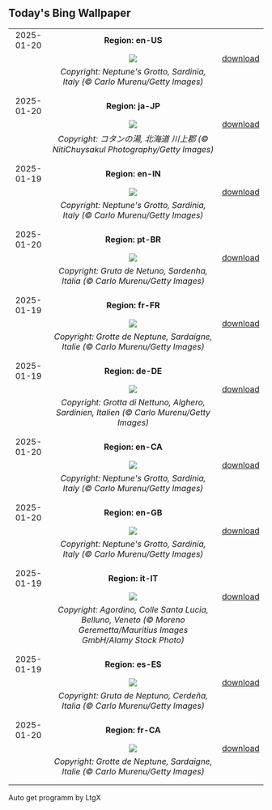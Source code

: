 ## Today's Bing Wallpaper
|      |      |      |
| :----: | :----: | :----: |
|2025-01-20|**Region: en-US**||
||![](https://www.bing.com/th?id=OHR.NeptunesGrotto_EN-US1020342235_UHD.jpg&pid=hp&w=1152&h=648&rs=1&c=4)| [download](https://www.bing.com/th?id=OHR.NeptunesGrotto_EN-US1020342235_UHD.jpg)|
||*Copyright: Neptune's Grotto, Sardinia, Italy (© Carlo Murenu/Getty Images)*
||
|||
|2025-01-20|**Region: ja-JP**||
||![](https://www.bing.com/th?id=OHR.Daikan2025_JA-JP9667984098_UHD.jpg&pid=hp&w=1152&h=648&rs=1&c=4)| [download](https://www.bing.com/th?id=OHR.Daikan2025_JA-JP9667984098_UHD.jpg)|
||*Copyright: コタンの湯, 北海道 川上郡 (© NitiChuysakul Photography/Getty Images)*
||
|||
|2025-01-19|**Region: en-IN**||
||![](https://www.bing.com/th?id=OHR.NeptunesGrotto_EN-IN4839715567_UHD.jpg&pid=hp&w=1152&h=648&rs=1&c=4)| [download](https://www.bing.com/th?id=OHR.NeptunesGrotto_EN-IN4839715567_UHD.jpg)|
||*Copyright: Neptune's Grotto, Sardinia, Italy (© Carlo Murenu/Getty Images)*
||
|||
|2025-01-20|**Region: pt-BR**||
||![](https://www.bing.com/th?id=OHR.NeptunesGrotto_PT-BR9754491184_UHD.jpg&pid=hp&w=1152&h=648&rs=1&c=4)| [download](https://www.bing.com/th?id=OHR.NeptunesGrotto_PT-BR9754491184_UHD.jpg)|
||*Copyright: Gruta de Netuno, Sardenha, Itália (© Carlo Murenu/Getty Images)*
||
|||
|2025-01-19|**Region: fr-FR**||
||![](https://www.bing.com/th?id=OHR.NeptunesGrotto_FR-FR0309930376_UHD.jpg&pid=hp&w=1152&h=648&rs=1&c=4)| [download](https://www.bing.com/th?id=OHR.NeptunesGrotto_FR-FR0309930376_UHD.jpg)|
||*Copyright: Grotte de Neptune, Sardaigne, Italie (© Carlo Murenu/Getty Images)*
||
|||
|2025-01-19|**Region: de-DE**||
||![](https://www.bing.com/th?id=OHR.NeptunesGrotto_DE-DE3937457490_UHD.jpg&pid=hp&w=1152&h=648&rs=1&c=4)| [download](https://www.bing.com/th?id=OHR.NeptunesGrotto_DE-DE3937457490_UHD.jpg)|
||*Copyright: Grotta di Nettuno, Alghero, Sardinien, Italien (© Carlo Murenu/Getty Images)*
||
|||
|2025-01-20|**Region: en-CA**||
||![](https://www.bing.com/th?id=OHR.NeptunesGrotto_EN-CA9827251114_UHD.jpg&pid=hp&w=1152&h=648&rs=1&c=4)| [download](https://www.bing.com/th?id=OHR.NeptunesGrotto_EN-CA9827251114_UHD.jpg)|
||*Copyright: Neptune's Grotto, Sardinia, Italy (© Carlo Murenu/Getty Images)*
||
|||
|2025-01-20|**Region: en-GB**||
||![](https://www.bing.com/th?id=OHR.NeptunesGrotto_EN-GB6545750765_UHD.jpg&pid=hp&w=1152&h=648&rs=1&c=4)| [download](https://www.bing.com/th?id=OHR.NeptunesGrotto_EN-GB6545750765_UHD.jpg)|
||*Copyright: Neptune's Grotto, Sardinia, Italy (© Carlo Murenu/Getty Images)*
||
|||
|2025-01-19|**Region: it-IT**||
||![](https://www.bing.com/th?id=OHR.CortinaAmpezzo_IT-IT8151089763_UHD.jpg&pid=hp&w=1152&h=648&rs=1&c=4)| [download](https://www.bing.com/th?id=OHR.CortinaAmpezzo_IT-IT8151089763_UHD.jpg)|
||*Copyright: Agordino, Colle Santa Lucia, Belluno, Veneto (© Moreno Geremetta/Mauritius Images GmbH/Alamy Stock Photo)*
||
|||
|2025-01-19|**Region: es-ES**||
||![](https://www.bing.com/th?id=OHR.NeptunesGrotto_ES-ES8086917702_UHD.jpg&pid=hp&w=1152&h=648&rs=1&c=4)| [download](https://www.bing.com/th?id=OHR.NeptunesGrotto_ES-ES8086917702_UHD.jpg)|
||*Copyright: Gruta de Neptuno, Cerdeña, Italia (© Carlo Murenu/Getty Images)*
||
|||
|2025-01-20|**Region: fr-CA**||
||![](https://www.bing.com/th?id=OHR.NeptunesGrotto_FR-CA3779857016_UHD.jpg&pid=hp&w=1152&h=648&rs=1&c=4)| [download](https://www.bing.com/th?id=OHR.NeptunesGrotto_FR-CA3779857016_UHD.jpg)|
||*Copyright: Grotte de Neptune, Sardaigne, Italie (© Carlo Murenu/Getty Images)*
||
|||

Auto get programm by LtgX
